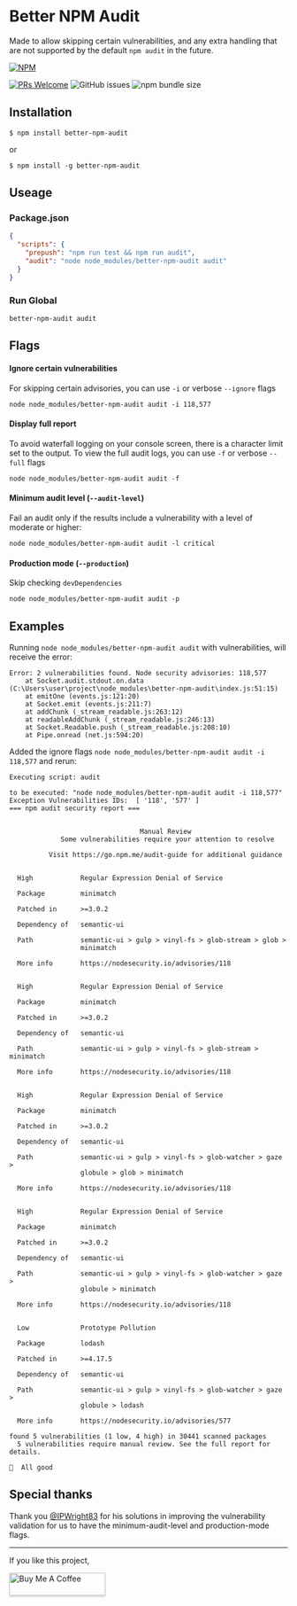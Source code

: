 # Better NPM Audit

Made to allow skipping certain vulnerabilities, and any extra handling that are not supported by the default `npm audit` in the future.

[![NPM](https://nodei.co/npm/better-npm-audit.png)](https://npmjs.org/package/better-npm-audit)

[![PRs Welcome](https://img.shields.io/badge/PRs-welcome-brightgreen.svg?style=flat-square)](http://makeapullrequest.com) ![GitHub issues](https://img.shields.io/github/issues/jeemok/better-npm-audit?style=flat-square) ![npm bundle size](https://img.shields.io/bundlephobia/minzip/better-npm-audit?style=flat-square)

## Installation

    $ npm install better-npm-audit

or

    $ npm install -g better-npm-audit

## Useage

### Package.json

```JSON
{
  "scripts": {
    "prepush": "npm run test && npm run audit",
    "audit": "node node_modules/better-npm-audit audit"
  }
}
```

### Run Global

`better-npm-audit audit`

## Flags

#### Ignore certain vulnerabilities

For skipping certain advisories, you can use `-i` or verbose `--ignore` flags

```
node node_modules/better-npm-audit audit -i 118,577
```

#### Display full report

To avoid waterfall logging on your console screen, there is a character limit set to the output. To view the full audit logs, you can use `-f` or verbose `--full` flags

```
node node_modules/better-npm-audit audit -f
```

#### Minimum audit level (`--audit-level`)

Fail an audit only if the results include a vulnerability with a level of moderate or higher:

```
node node_modules/better-npm-audit audit -l critical
```

#### Production mode (`--production`)

Skip checking `devDependencies`

```
node node_modules/better-npm-audit audit -p
```

## Examples

Running `node node_modules/better-npm-audit audit` with vulnerabilities, will receive the error:

```
Error: 2 vulnerabilities found. Node security advisories: 118,577
    at Socket.audit.stdout.on.data (C:\Users\user\project\node_modules\better-npm-audit\index.js:51:15)
    at emitOne (events.js:121:20)
    at Socket.emit (events.js:211:7)
    at addChunk (_stream_readable.js:263:12)
    at readableAddChunk (_stream_readable.js:246:13)
    at Socket.Readable.push (_stream_readable.js:208:10)
    at Pipe.onread (net.js:594:20)
```

Added the ignore flags `node node_modules/better-npm-audit audit -i 118,577` and rerun:

```
Executing script: audit

to be executed: "node node_modules/better-npm-audit audit -i 118,577"
Exception Vulnerabilities IDs:  [ '118', '577' ]
=== npm audit security report ===


                                 Manual Review
             Some vulnerabilities require your attention to resolve

          Visit https://go.npm.me/audit-guide for additional guidance


  High            Regular Expression Denial of Service

  Package         minimatch

  Patched in      >=3.0.2

  Dependency of   semantic-ui

  Path            semantic-ui > gulp > vinyl-fs > glob-stream > glob >
                  minimatch

  More info       https://nodesecurity.io/advisories/118


  High            Regular Expression Denial of Service

  Package         minimatch

  Patched in      >=3.0.2

  Dependency of   semantic-ui

  Path            semantic-ui > gulp > vinyl-fs > glob-stream > minimatch

  More info       https://nodesecurity.io/advisories/118


  High            Regular Expression Denial of Service

  Package         minimatch

  Patched in      >=3.0.2

  Dependency of   semantic-ui

  Path            semantic-ui > gulp > vinyl-fs > glob-watcher > gaze >
                  globule > glob > minimatch

  More info       https://nodesecurity.io/advisories/118


  High            Regular Expression Denial of Service

  Package         minimatch

  Patched in      >=3.0.2

  Dependency of   semantic-ui

  Path            semantic-ui > gulp > vinyl-fs > glob-watcher > gaze >
                  globule > minimatch

  More info       https://nodesecurity.io/advisories/118


  Low             Prototype Pollution

  Package         lodash

  Patched in      >=4.17.5

  Dependency of   semantic-ui

  Path            semantic-ui > gulp > vinyl-fs > glob-watcher > gaze >
                  globule > lodash

  More info       https://nodesecurity.io/advisories/577

found 5 vulnerabilities (1 low, 4 high) in 30441 scanned packages
  5 vulnerabilities require manual review. See the full report for details.

🤝  All good
```

## Special thanks

Thank you [@IPWright83](https://github.com/IPWright83) for his solutions in improving the vulnerability validation for us to have the minimum-audit-level and production-mode flags.

---

If you like this project,

<a href="https://www.buymeacoffee.com/jeemok" target="_blank"><img src="https://www.buymeacoffee.com/assets/img/custom_images/orange_img.png" alt="Buy Me A Coffee" style="height: 41px !important;width: 174px !important;box-shadow: 0px 3px 2px 0px rgba(190, 190, 190, 0.5) !important;-webkit-box-shadow: 0px 3px 2px 0px rgba(190, 190, 190, 0.5) !important;" ></a>
